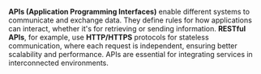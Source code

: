 **APIs (Application Programming Interfaces)** enable different systems to communicate and exchange data. They define rules for how applications can interact, whether it's for retrieving or sending information. **RESTful APIs**, for example, use **HTTP/HTTPS** protocols for stateless communication, where each request is independent, ensuring better scalability and performance. APIs are essential for integrating services in interconnected environments.
